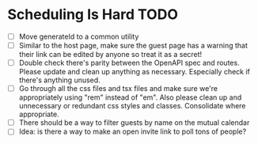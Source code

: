 # Scheduling Is Hard TODO

- [ ] Move generateId to a common utility
- [ ] Similar to the host page, make sure the guest page has a warning that their link can be edited by anyone so treat it as a secret!
- [ ] Double check there's parity between the OpenAPI spec and routes. Please update and clean up anything as necessary. Especially check if there's anything unused.
- [ ] Go through all the css files and tsx files and make sure we're appropriately using "rem" instead of "em". Also please clean up and unnecessary or redundant css styles and classes. Consolidate where appropriate.
- [ ] There should be a way to filter guests by name on the mutual calendar
- [ ] Idea: is there a way to make an open invite link to poll tons of people?
